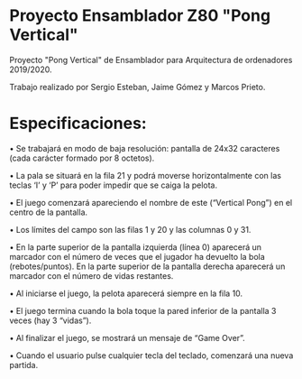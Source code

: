 # Proyecto Ensamblador Z80 "Pong Vertical"
Proyecto "Pong Vertical" de Ensamblador para Arquitectura de ordenadores 2019/2020.

Trabajo realizado por Sergio Esteban, Jaime Gómez y Marcos Prieto.

# Especificaciones:

• Se trabajará en modo de baja resolución: pantalla de 24x32 caracteres (cada
carácter formado por 8 octetos).

• La pala se situará en la fila 21 y podrá moverse horizontalmente con las teclas ‘I’
y ‘P’ para poder impedir que se caiga la pelota.

• El juego comenzará apareciendo el nombre de este (“Vertical Pong”) en el centro
de la pantalla.

• Los límites del campo son las filas 1 y 20 y las columnas 0 y 31.

• En la parte superior de la pantalla izquierda (línea 0) aparecerá un marcador con
el número de veces que el jugador ha devuelto la bola (rebotes/puntos). En la
parte superior de la pantalla derecha aparecerá un marcador con el número de
vidas restantes.

• Al iniciarse el juego, la pelota aparecerá siempre en la fila 10.

• El juego termina cuando la bola toque la pared inferior de la pantalla 3 veces (hay
3 “vidas”).

• Al finalizar el juego, se mostrará un mensaje de “Game Over”.

• Cuando el usuario pulse cualquier tecla del teclado, comenzará una nueva
partida.
